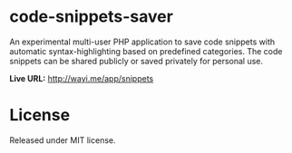 # code-snippets-saver

An experimental multi-user PHP application to save code snippets with automatic syntax-highlighting based on predefined categories. The code snippets can be shared publicly or saved privately for personal use.

**Live URL:** http://wayi.me/app/snippets

# License

Released under MIT license.
